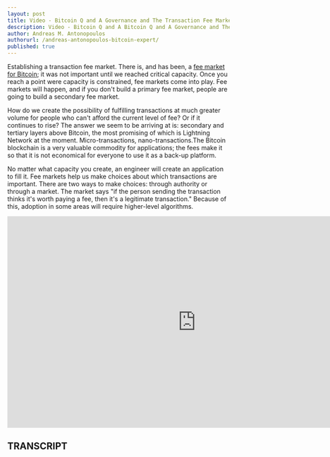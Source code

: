 ```yaml
---
layout: post
title: Video - Bitcoin Q and A Governance and The Transaction Fee Market
description: Video - Bitcoin Q and A Bitcoin Q and A Governance and The Transaction Fee Market
author: Andreas M. Antonopoulos
authorurl: /andreas-antonopoulos-bitcoin-expert/
published: true
---
```


<p>Establishing a transaction fee market. There is, and has been, a <a href="/video-juan-benets-new-internet/">fee market for Bitcoin</a>; it was not important until we reached critical capacity. Once you reach a point were capacity is constrained, fee markets come into play. Fee markets will happen, and if you don't build a primary fee market, people are going to build a secondary fee market. </p>

<p>How do we create the possibility of fulfilling transactions at much greater volume for people who can't afford the current level of fee? Or if it continues to rise? The answer we seem to be arriving at is: secondary and tertiary layers above Bitcoin, the most promising of which is Lightning Network at the moment. Micro-transactions, nano-transactions.The Bitcoin blockchain is a very valuable commodity for applications; the fees make it so that it is not economical for everyone to use it as a back-up platform. </p>

<p>No matter what capacity you create, an engineer will create an application to fill it. Fee markets help us make choices about which transactions are important. There are two ways to make choices: through authority or through a market. The market says "if the person sending the transaction thinks it's worth paying a fee, then it's a legitimate transaction." Because of this, adoption in some areas will require higher-level algorithms.</p>

<center><iframe width="854" height="480" src="https://www.youtube.com/embed/gdknUUVOdHU?list=PLPQwGV1aLnTsHvzevl9BAUlfsfwFfU7aP" frameborder="0" allowfullscreen></iframe></center>

<h2>TRANSCRIPT</h2>
